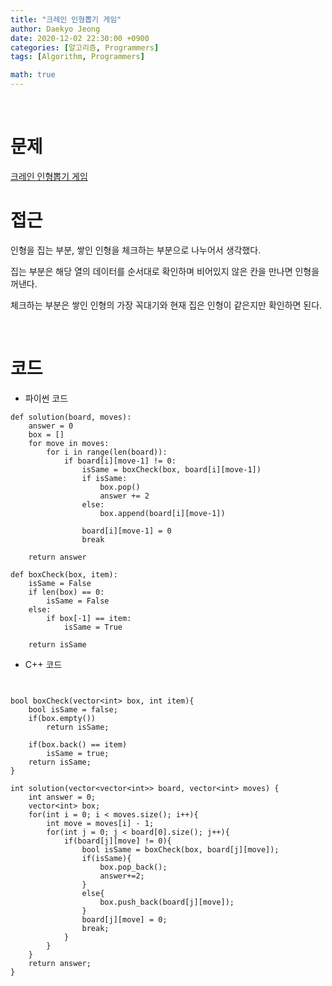 ```yaml
---
title: "크레인 인형뽑기 게임"
author: Daekyo Jeong
date: 2020-12-02 22:30:00 +0900
categories: [알고리즘, Programmers]
tags: [Algorithm, Programmers]

math: true
---
```



<br/>

# 문제
[크레인 인형뽑기 게임](https://programmers.co.kr/learn/courses/30/lessons/64061)
<br/>

# 접근

인형을 집는 부분, 쌓인 인형을 체크하는 부분으로 나누어서 생각했다.

집는 부분은 해당 열의 데이터를 순서대로 확인하며 비어있지 않은 칸을 만나면 인형을 꺼낸다.  

체크하는 부분은 쌓인 인형의 가장 꼭대기와 현재 집은 인형이 같은지만 확인하면 된다.   


<br/>

# 코드

- 파이썬 코드   

```{.python}
def solution(board, moves):
    answer = 0
    box = []
    for move in moves:
        for i in range(len(board)):
            if board[i][move-1] != 0:
                isSame = boxCheck(box, board[i][move-1])
                if isSame:
                    box.pop()
                    answer += 2
                else:
                    box.append(board[i][move-1])

                board[i][move-1] = 0
                break

    return answer

def boxCheck(box, item):
    isSame = False
    if len(box) == 0:
        isSame = False
    else:
        if box[-1] == item:
            isSame = True

    return isSame
```

- C++ 코드

```{.c++}


bool boxCheck(vector<int> box, int item){
    bool isSame = false;
    if(box.empty())
        return isSame;

    if(box.back() == item)
        isSame = true;
    return isSame;
}

int solution(vector<vector<int>> board, vector<int> moves) {
    int answer = 0;
    vector<int> box;
    for(int i = 0; i < moves.size(); i++){
        int move = moves[i] - 1;
        for(int j = 0; j < board[0].size(); j++){
            if(board[j][move] != 0){
                bool isSame = boxCheck(box, board[j][move]);
                if(isSame){
                    box.pop_back();
                    answer+=2;
                }
                else{
                    box.push_back(board[j][move]);
                }
                board[j][move] = 0;
                break;
            }
        }
    }
    return answer;
}
```
<br/>

